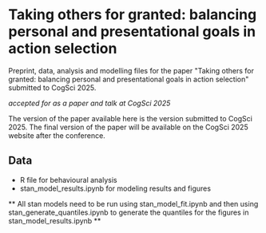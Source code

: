 # Taking others for granted: balancing personal and presentational goals in action selection

Preprint, data, analysis and modelling files for the paper "Taking others for granted: balancing personal and presentational goals in action selection" submitted to CogSci 2025.

*accepted for as a paper and talk at CogSci 2025*

The version of the paper available here is the version submitted to CogSci 2025. The final version of the paper will be available on the CogSci 2025 website after the conference.




## Data


- R file for behavioural analysis
- stan_model_results.ipynb for modeling results and figures

** All stan models need to be run using stan_model_fit.ipynb and then using stan_generate_quantiles.ipynb to generate the quantiles for the figures in stan_model_results.ipynb **